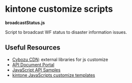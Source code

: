 # kintone customize scripts

**broadcastStatus.js**

Script to broadcast WF status to disaster information issues.

## Useful Resources

* [Cybozu CDN](https://cybozudev.zendesk.com/hc/ja/articles/202960194): external libraries for js customize
* [API Document Portal](https://cybozudev.zendesk.com/hc/ja/categories/200147600)
* [JavaScript API Samples](https://cybozudev.zendesk.com/hc/ja/sections/200263970-kintone-JavaScript-API)
* [kintone JavaScripts customize templates](https://github.com/icoxfog417/kintoneJavaScripts)
